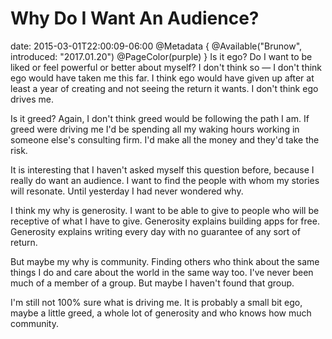 # Why Do I Want An Audience?
date: 2015-03-01T22:00:09-06:00
@Metadata {
  @Available("Brunow", introduced: "2017.01.20")
  @PageColor(purple)
}
Is it ego? Do I want to be liked or feel powerful or better about myself? I don't think so &mdash; I don't think ego would have taken me this far. I think ego would have given up after at least a year of creating and not seeing the return it wants. I don't think ego drives me.

Is it greed? Again, I don't think greed would be following the path I am. If greed were driving me I'd be spending all my waking hours working in someone else's consulting firm. I'd make all the money and they'd take the risk.

It is interesting that I haven't asked myself this question before, because I really do want an audience. I want to find the people with whom my stories will resonate. Until yesterday I had never wondered why.

I think my why is generosity. I want to be able to give to people who will be receptive of what I have to give. Generosity explains building apps for free. Generosity explains writing every day with no guarantee of any sort of return. 

But maybe my why is community. Finding others who think about the same things I do and care about the world in the same way too. I've never been much of a member of a group. But maybe I haven't found that group.

I'm still not 100% sure what is driving me. It is probably a small bit ego, maybe a little greed, a whole lot of generosity and who knows how much community.
